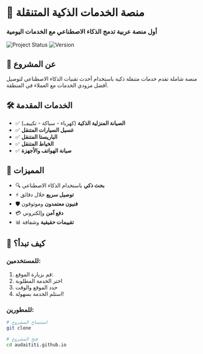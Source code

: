 # 🚀 منصة الخدمات الذكية المتنقلة  
### أول منصة عربية تدمج الذكاء الاصطناعي مع الخدمات اليومية

![Project Status](https://img.shields.io/badge/Status-Under%20Development-orange)
![Version](https://img.shields.io/badge/Version-1.0.0-blue)

## 📖 عن المشروع
منصة شاملة تقدم خدمات متنقلة ذكية باستخدام أحدث تقنيات الذكاء الاصطناعي لتوصيل أفضل مزودي الخدمات مع العملاء في المنطقة.

## 🛠️ الخدمات المقدمة
- ✅ **الصيانة المنزلية الذكية** (كهرباء - سباكة - تكييف)
- ✅ **غسيل السيارات المتنقل** 
- ✅ **الباريستا المتنقل**
- ✅ **الخياط المتنقل**
- ✅ **صيانة الهواتف والأجهزة**

## 🌟 المميزات
- 🔍 **بحث ذكي** باستخدام الذكاء الاصطناعي
- ⚡ **توصيل سريع** خلال دقائق
- 🛡️ **فنيون معتمدون** وموثوقون
- 💳 **دفع آمن** وإلكتروني
- 📊 **تقييمات حقيقية** وشفافة

## 🚀 كيف تبدأ؟

### للمستخدمين:
1. قم بزيارة الموقع: ` `
2. اختر الخدمة المطلوبة
3. حدد الموقع والوقت
4. استلم الخدمة بسهولة!

### للمطورين:
```bash
# استنساخ المشروع
git clone 

# فتح المشروع
cd audaititi.github.io

 

